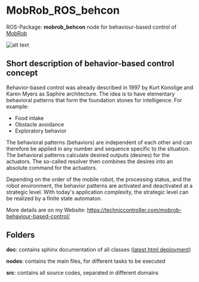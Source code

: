 # MobRob_ROS_behcon
ROS-Package: **mobrob_behcon** node for behaviour-based control of [MobRob](https://techniccontroller.com/mobrob-ros-software-architecture/)

![alt text](https://techniccontroller.com/wp-content/uploads/mobrob_behcon_node_2.png "behaviour based control")

## Short description of behavior-based control concept

Behavior-based control was already described in 1997 by Kurt Konolige and Karen Myers as Saphire architecture. The idea is to have elementary behavioral patterns that form the foundation stones for intelligence. For example:

- Food intake
- Obstacle avoidance
- Exploratory behavior

The behavioral patterns (behaviors) are independent of each other and can therefore be applied in any number and sequence specific to the situation. The behavioral patterns calculate desired outputs (desires) for the actuators. The so-called resolver then combines the desires into an absolute command for the actuators.

Depending on the order of the mobile robot, the processing status, and the robot environment, the behavior patterns are activated and deactivated at a strategic level. With today's application complexity, the strategic level can be realized by a finite state automaton.

More details are on my Website: https://techniccontroller.com/mobrob-behaviour-based-control/

## Folders

**doc**: contains sphinx documentation of all classes ([latest html deployment](https://techniccontroller.github.io/MobRob_ROS_behcon/))

**nodes**: contains the main files, for different tasks to be executed

**src**: contains all source codes, separated in different domains
